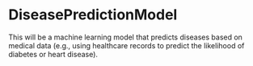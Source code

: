 # DiseasePredictionModel
This will be a machine learning model that predicts diseases based on medical data (e.g., using healthcare records to predict the likelihood of diabetes or heart disease). 
